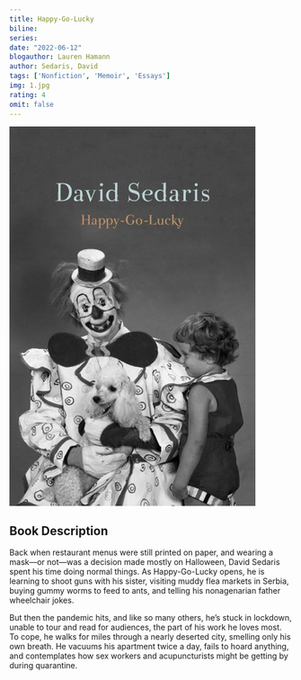 ```yaml
---
title: Happy-Go-Lucky
biline:
series: 
date: "2022-06-12"
blogauthor: Lauren Hamann
author: Sedaris, David 
tags: ['Nonfiction', 'Memoir', 'Essays']
img: 1.jpg
rating: 4
omit: false
---
```


![Book Cover](1.jpg)

## Book Description

Back when restaurant menus were still printed on paper, and wearing a mask—or not—was a decision made mostly on Halloween, David Sedaris spent his time doing normal things. As Happy-Go-Lucky opens, he is learning to shoot guns with his sister, visiting muddy flea markets in Serbia, buying gummy worms to feed to ants, and telling his nonagenarian father wheelchair jokes.
 
But then the pandemic hits, and like so many others, he’s stuck in lockdown, unable to tour and read for audiences, the part of his work he loves most. To cope, he walks for miles through a nearly deserted city, smelling only his own breath. He vacuums his apartment twice a day, fails to hoard anything, and contemplates how sex workers and acupuncturists might be getting by during quarantine.
 